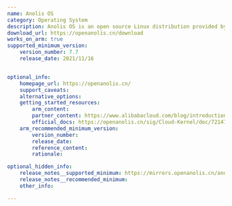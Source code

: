 ```yaml
---
name: Anolis OS
category: Operating System
description: Anolis OS is an open source Linux distribution provided by the OpenAnolis community / innovation platform.
download_url: https://openanolis.cn/download
works_on_arm: true
supported_minimum_version:
    version_number: 7.7
    release_date: 2021/11/16


optional_info:
    homepage_url: https://openanolis.cn/
    support_caveats:
    alternative_options:
    getting_started_resources:
        arm_content:
        partner_content: https://www.alibabacloud.com/blog/introduction-to-openanolis-and-anolis-os_600645
        official_docs: https://openanolis.cn/sig/Cloud-Kernel/doc/721476209221304399
    arm_recommended_minimum_version:
        version_number:
        release_date:
        reference_content:
        rationale:

optional_hidden_info:
    release_notes__supported_minimum: https://mirrors.openanolis.cn/anolis/7.7/isos/GA/ReadMe.txt
    release_notes__recommended_minimum:
    other_info:

---
```

